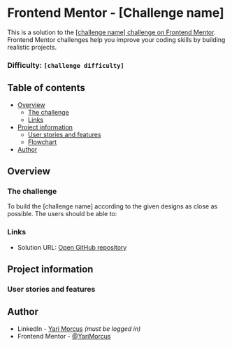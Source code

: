 # Frontend Mentor - [Challenge name]

This is a solution to the [[challenge name] challenge on Frontend Mentor](insert-challenge-link). Frontend Mentor challenges help you improve your coding skills by building realistic projects.

### Difficulty: `[challenge difficulty]`

[//]: # "Example for difficulty: Junior"
[//]: # "Insert screenshot below"
[//]: # "In case of netlify: insert deployment status below including **Deployment status** label"

## Table of contents

- [Overview](#overview)
  - [The challenge](#the-challenge)
  - [Links](#links)
- [Project information](#project-information)
  - [User stories and features](#user-stories-and-features)
  - [Flowchart](#flowchart)
- [Author](#author)

## Overview

### The challenge

To build the [challenge name] according to the given designs as close as possible.
The users should be able to:

[//]: # "Insert requirements below"

### Links

- Solution URL: [Open GitHub repository](fill-in-github-repository-link)

[//]: # "Insert following when online: - Live Site URL: [open Netlify / GitHub page][fill in link]"

## Project information

### User stories and features

[//]: # "1. As a user I want to generate a new piece of advice so I might be able to learn something from it"
[//]: # "**Feature**: A button that generates a new piece of advice based on an API call"
[//]: # "Optional: ### Flowchart"
[//]: # "Optional: insert flowchart link below"

## Author

- LinkedIn - [Yari Morcus](https://www.linkedin.com/in/yarimorcus) _(must be logged in)_
- Frontend Mentor - [@YariMorcus](https://www.frontendmentor.io/profile/YariMorcus)
